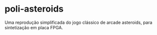 # poli-asteroids
Uma reprodução simplificada do jogo clássico de arcade asteroids, para sintetização em placa FPGA.
